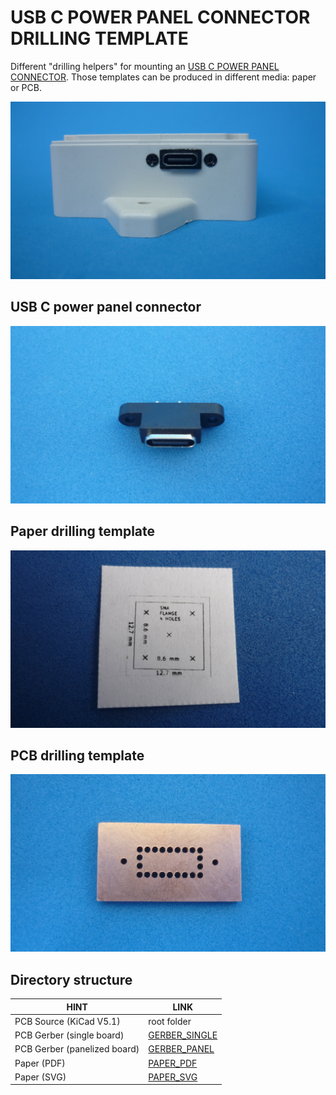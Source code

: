 # USB C POWER PANEL CONNECTOR DRILLING TEMPLATE

Different "drilling helpers" for mounting an [USB C POWER PANEL CONNECTOR](assets/pdf/N_FLANGE_TO_UFL_IPX.pdf). Those templates can be produced in different media: paper or PCB. 

![USBCPOWERPANEL](assets/img/usbcpowerpanel.jpg)

## USB C power panel connector

![USBCPOWERPANELCONNECTOR](assets/img/usbcpowerpanelconnector.jpg)

## Paper drilling template

![PAPERTEMPLATE](assets/img/paper.jpg)

## PCB drilling template


![PCBTEMPLATE](assets/img/pcb.jpg)

## Directory structure

| HINT                        | LINK                                     
|-----------------------------|------------------------------------------
| PCB Source (KiCad V5.1)     | root folder
| PCB Gerber (single board)   | [GERBER_SINGLE](gerber/single)  
| PCB Gerber (panelized board)| [GERBER_PANEL](gerber/panel)  
| Paper (PDF)                 | [PAPER_PDF](assets/pdf/drill-layout.pdf)
| Paper (SVG)                 | [PAPER_SVG](assets/img/drill-layout.svg)


